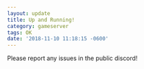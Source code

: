 ```yaml
---
layout: update
title: Up and Running!
category: gameserver
tags: OK
date: '2018-11-10 11:18:15 -0600'
---
```


Please report any issues in the public discord!
